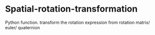 # Spatial-rotation-transformation
Python function. transform the rotation expression from rotation matrix/ euler/ quaternion
